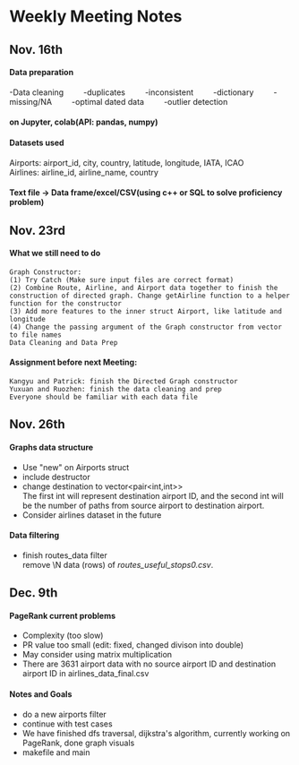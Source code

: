 # Weekly Meeting Notes
## Nov. 16th
#### Data preparation
-Data cleaning &nbsp; &nbsp; &nbsp; &nbsp; -duplicates &nbsp; &nbsp; &nbsp; &nbsp; -inconsistent  &nbsp; &nbsp; &nbsp; &nbsp; -dictionary  &nbsp; &nbsp; &nbsp; &nbsp; -missing/NA &nbsp; &nbsp; &nbsp; &nbsp; -optimal dated data  &nbsp; &nbsp; &nbsp; &nbsp; -outlier detection
#### on Jupyter, colab(API: pandas, numpy)
#### Datasets used
Airports: airport_id, city, country, latitude, longitude, IATA, ICAO  
Airlines: airline_id, airline_name, country  
#### Text file -> Data frame/excel/CSV(using c++ or SQL to solve proficiency problem)

## Nov. 23rd
#### What we still need to do
	Graph Constructor: 
	(1) Try Catch (Make sure input files are correct format)
	(2) Combine Route, Airline, and Airport data together to finish the construction of directed graph. Change getAirline function to a helper function for the constructor
	(3) Add more features to the inner struct Airport, like latitude and longitude
	(4) Change the passing argument of the Graph constructor from vector to file names
	Data Cleaning and Data Prep
#### Assignment before next Meeting:
	Kangyu and Patrick: finish the Directed Graph constructor 
	Yuxuan and Ruozhen: finish the data cleaning and prep
	Everyone should be familiar with each data file

## Nov. 26th
#### Graphs data structure
 - Use "new" on Airports struct  
 - include destructor  
 - change destination to vector<pair<int,int>>  
 The first int will represent destination airport ID, and the second int will be the number of paths from source airport to destination airport.
  - Consider airlines dataset in the future
#### Data filtering
 - finish routes_data filter  
remove \N data (rows) of *routes_useful_stops0.csv*.

## Dec. 9th
#### PageRank current problems
 - Complexity (too slow)   
 - PR value too small (edit: fixed, changed divison into double)  
 - May consider using matrix multiplication  
 - There are 3631 airport data with no source airport ID and destination airport ID in airlines_data_final.csv  
#### Notes and Goals
 - do a new airports filter  
 - continue with test cases  
 - We have finished dfs traversal, dijkstra's algorithm, currently working on PageRank, done graph visuals  
 - makefile and main  
